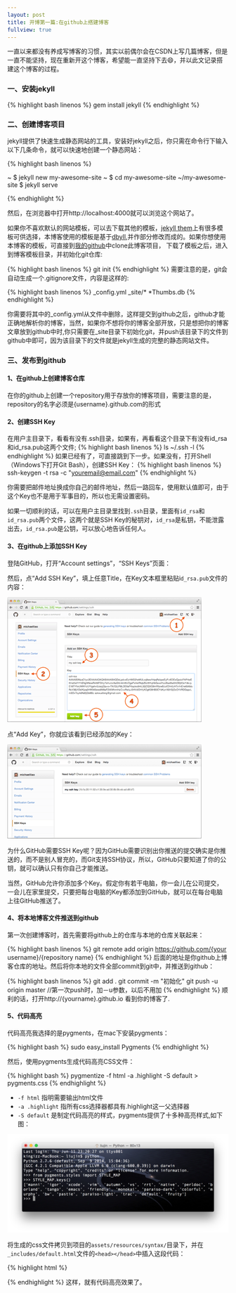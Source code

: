 ```yaml
---
layout: post
title: 开博第一篇:在github上搭建博客
fullview: true
---
```


一直以来都没有养成写博客的习惯，其实以前偶尔会在CSDN上写几篇博客，但是一直不能坚持，现在重新开这个博客，希望能一直坚持下去😄，并以此文记录搭建这个博客的过程。

### 一、安装jekyll
{% highlight bash linenos %}
gem install jekyll
{% endhighlight %}

### 二、创建博客项目
jekyll提供了快速生成静态网站的工具，安装好jekyll之后，你只需在命令行下输入以下几条命令，就可以快速地创建一个静态网站：

{% highlight bash linenos %}

~ $ jekyll new my-awesome-site
~ $ cd my-awesome-site
~/my-awesome-site $ jekyll serve

{% endhighlight %}

然后，在浏览器中打开http://localhost:4000就可以浏览这个网站了。

如果你不喜欢默认的网站模板，可以去下载其他的模板，[jekyll them](http://jekyllthemes.org)上有很多模板可供选择，本博客使用的模板是基于[dbyll](http://jekyllthemes.org/themes/dbyll/),并作部分修改而成的。如果你想使用本博客的模板，可直接到[我的github](https://github.com/zziking)中clone此博客项目，
下载了模板之后，进入到博客模板目录，并初始化git仓库:

{% highlight bash linenos %}
git init
{% endhighlight %}
需要注意的是，git会自动生成一个.gitignore文件，内容是这样的:

{% highlight bash linenos %}
_config.yml
_site/*
*Thumbs.db
{% endhighlight %}

你需要将其中的\_config.yml从文件中删除，这样提交到github之后，github才能正确地解析你的博客，当然，如果你不想将你的博客全部开放，只是想把你的博客文章放到github中时,你只需要在_site目录下初始化git，并push该目录下的文件到github中即可，因为该目录下的文件就是jekyll生成的完整的静态网站文件。

### 三、发布到github

#### 1、在github上创建博客仓库

在你的github上创建一个repository用于存放你的博客项目，需要注意的是，repository的名字必须是{username}.github.com的形式

#### 2、创建SSH Key
在用户主目录下，看看有没有.ssh目录，如果有，再看看这个目录下有没有id_rsa和id_rsa.pub这两个文件;
{% highlight bash linenos %}
ls ~/.ssh -l
{% endhighlight %}
如果已经有了，可直接跳到下一步。如果没有，打开Shell（Windows下打开Git Bash），创建SSH Key：
{% highlight bash linenos  %}
ssh-keygen -t rsa -c "youremail@email.com"
{% endhighlight %}

你需要把邮件地址换成你自己的邮件地址，然后一路回车，使用默认值即可，由于这个Key也不是用于军事目的，所以也无需设置密码。

如果一切顺利的话，可以在用户主目录里找到`.ssh`目录，里面有`id_rsa`和`id_rsa.pub`两个文件，这两个就是SSH Key的秘钥对，`id_rsa`是私钥，不能泄露出去，`id_rsa.pub`是公钥，可以放心地告诉任何人。
#### 3、在github上添加SSH Key
登陆GitHub，打开“Account settings”，“SSH Keys”页面：

然后，点“Add SSH Key”，填上任意Title，在Key文本框里粘贴i`d_rsa.pub`文件的内容：

![github-addkey-1](/assets/posts/0.png)

点“Add Key”，你就应该看到已经添加的Key：

![github-addkey-2](/assets/posts/0-2.png)

为什么GitHub需要SSH Key呢？因为GitHub需要识别出你推送的提交确实是你推送的，而不是别人冒充的，而Git支持SSH协议，所以，GitHub只要知道了你的公钥，就可以确认只有你自己才能推送。

当然，GitHub允许你添加多个Key。假定你有若干电脑，你一会儿在公司提交，一会儿在家里提交，只要把每台电脑的Key都添加到GitHub，就可以在每台电脑上往GitHub推送了。

#### 4、将本地博客文件推送到github
第一次创建博客时，首先需要将github上的仓库与本地的仓库关联起来：

{% highlight bash linenos  %}
git remote add origin https://github.com/{your username}/{repository name}
{% endhighlight %}
后面的地址是你github上博客仓库的地址。然后将你本地的文件全部commit到git中，并推送到github：

{% highlight bash linenos  %}
git add .
git commit -m "初始化"
git push -u origin master 
//第一次push时，加－u参数，以后不用加
{% endhighlight %}
顺利的话，打开http://{yourname}.github.io 看到你的博客了.

#### 5、代码高亮
代码高亮我选择的是pygments，在mac下安装pygments：

{% highlight bash %}
sudo easy_install Pygments
{% endhighlight %}

然后，使用pygments生成代码高亮CSS文件：

{% highlight bash %}
pygmentize -f html -a .highlight -S default > pygments.css
{% endhighlight %}

- `-f html` 指明需要输出html文件
- `-a .highlight` 指所有css选择器都具有.highlight这一父选择器
- `-S default` 是制定代码高亮的样式，pygments提供了十多种高亮样式,如下图：

![pygments style](/assets/posts/0-3.png)

将生成的css文件拷贝到项目的`assets/resources/syntax/`目录下，并在`_includes/default.html`文件的`<head></head>`中插入这段代码：

{% highlight html %}
<link href="{{ site.BASE_PATH }}/assets/resources/syntax/pygments.css" rel="stylesheet">
{% endhighlight %}
这样，就有代码高亮效果了。

